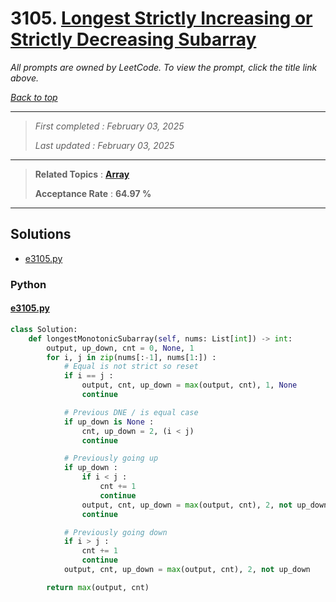 # 3105. [Longest Strictly Increasing or Strictly Decreasing Subarray](<https://leetcode.com/problems/longest-strictly-increasing-or-strictly-decreasing-subarray>)

*All prompts are owned by LeetCode. To view the prompt, click the title link above.*

*[Back to top](<../README.md>)*

------

> *First completed : February 03, 2025*
>
> *Last updated : February 03, 2025*

------

> **Related Topics** : **[Array](<by_topic/Array.md>)**
>
> **Acceptance Rate** : **64.97 %**

------

## Solutions

- [e3105.py](<../my-submissions/e3105.py>)
### Python
#### [e3105.py](<../my-submissions/e3105.py>)
```Python
class Solution:
    def longestMonotonicSubarray(self, nums: List[int]) -> int:
        output, up_down, cnt = 0, None, 1
        for i, j in zip(nums[:-1], nums[1:]) :
            # Equal is not strict so reset
            if i == j :
                output, cnt, up_down = max(output, cnt), 1, None
                continue

            # Previous DNE / is equal case
            if up_down is None :
                cnt, up_down = 2, (i < j)
                continue

            # Previously going up
            if up_down :
                if i < j :
                    cnt += 1
                    continue
                output, cnt, up_down = max(output, cnt), 2, not up_down
                continue

            # Previously going down
            if i > j :
                cnt += 1
                continue
            output, cnt, up_down = max(output, cnt), 2, not up_down

        return max(output, cnt)

```

